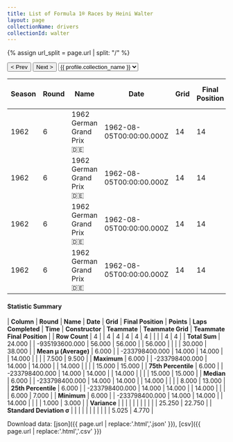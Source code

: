 ```yaml
---
title: List of Formula 1® Races by Heini Walter
layout: page
collectionName: drivers
collectionId: walter
---
```


{% assign url_split = page.url | split: "/" %}
<div id="collection-navigation">
<button onclick="selector.options[selector.selectedIndex-1].value && (window.location = selector.options[selector.selectedIndex-1].value);">&lt; Prev</button>
<button onclick="selector.options[selector.selectedIndex+1].value && (window.location = selector.options[selector.selectedIndex+1].value);">Next &gt;</button>
<select id="selector" onchange="this.options[this.selectedIndex].value && (window.location = this.options[this.selectedIndex].value);">
  {% for collectionId in site.data[page.collectionName].refs %}
    {% if collectionId == page.collectionId %}
      {% assign selected = "selected" %}
    {% else %}
      {% assign selected = "" %}
    {% endif %}
    {% assign profile = site.data[page.collectionName][collectionId].profile %}
    <option value="/f1/{{ page.collectionName }}/{{ collectionId }}/{{ url_split[4] }}" {{ selected }}>{{ profile.collection_name }}</option>
  {% endfor %}
</select>
</div>

| Season | Round | Name | Date | Grid | Final Position | Points | Laps Completed | Time | Constructor | Teammate | Teammate Grid | Teammate Final Position |
|--|--|--|--|--|--|--|--|--|--|--|--|--|
| 1962 | 6 | 1962 German Grand Prix 🇩🇪 | 1962-08-05T00:00:00.000Z | 14 | 14 | 0.0 | 14 |   | Porsche 🇩🇪 | [Dan Gurney 🇺🇸](/f1/drivers/gurney) | 1 | 3 |
| 1962 | 6 | 1962 German Grand Prix 🇩🇪 | 1962-08-05T00:00:00.000Z | 14 | 14 | 0.0 | 14 |   | Porsche 🇩🇪 | [Jo Bonnier 🇸🇪](/f1/drivers/bonnier) | 6 | 7 |
| 1962 | 6 | 1962 German Grand Prix 🇩🇪 | 1962-08-05T00:00:00.000Z | 14 | 14 | 0.0 | 14 |   | Porsche 🇩🇪 | [Carel Godin de Beaufort 🇳🇱](/f1/drivers/beaufort) | 8 | 13 |
| 1962 | 6 | 1962 German Grand Prix 🇩🇪 | 1962-08-05T00:00:00.000Z | 14 | 14 | 0.0 | 14 |   | Porsche 🇩🇪 | [Nino Vaccarella 🇮🇹](/f1/drivers/vaccarella) | 15 | 15 |

#### Statistic Summary

| **Column** | **Round** | **Name** | **Date** | **Grid** | **Final Position** | **Points** | **Laps Completed** | **Time** | **Constructor** | **Teammate** | **Teammate Grid** | **Teammate Final Position** |
| **Row Count** | 4 |  | 4 | 4 | 4 | 4 | 4 |  |  |  | 4 | 4 |
| **Total Sum** | 24.000 |  | -935193600.000 | 56.000 | 56.000 |  | 56.000 |  |  |  | 30.000 | 38.000 |
| **Mean μ (Average)** | 6.000 |  | -233798400.000 | 14.000 | 14.000 |  | 14.000 |  |  |  | 7.500 | 9.500 |
| **Maximum** | 6.000 |  | -233798400.000 | 14.000 | 14.000 |  | 14.000 |  |  |  | 15.000 | 15.000 |
| **75th Percentile** | 6.000 |  | -233798400.000 | 14.000 | 14.000 |  | 14.000 |  |  |  | 15.000 | 15.000 |
| **Median** | 6.000 |  | -233798400.000 | 14.000 | 14.000 |  | 14.000 |  |  |  | 8.000 | 13.000 |
| **25th Percentile** | 6.000 |  | -233798400.000 | 14.000 | 14.000 |  | 14.000 |  |  |  | 6.000 | 7.000 |
| **Minimum** | 6.000 |  | -233798400.000 | 14.000 | 14.000 |  | 14.000 |  |  |  | 1.000 | 3.000 |
| **Variance** |  |  |  |  |  |  |  |  |  |  | 25.250 | 22.750 |
| **Standard Deviation σ** |  |  |  |  |  |  |  |  |  |  | 5.025 | 4.770 |

Download data: [json]({{ page.url | replace:'.html','.json' }}), [csv]({{ page.url | replace:'.html','.csv' }})
